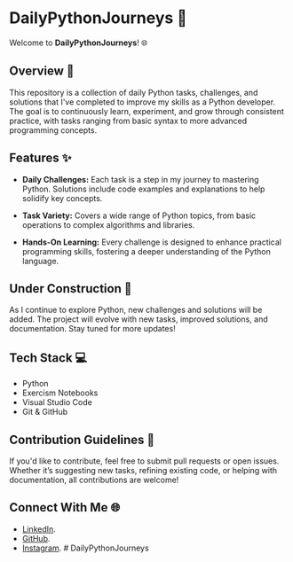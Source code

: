 # DailyPythonJourneys 🚀

Welcome to **DailyPythonJourneys**! 🌐

## Overview 📝

This repository is a collection of daily Python tasks, challenges, and solutions that I've completed to improve my skills as a Python developer. The goal is to continuously learn, experiment, and grow through consistent practice, with tasks ranging from basic syntax to more advanced programming concepts.


## Features ✨

- **Daily Challenges:** Each task is a step in my journey to mastering Python. Solutions include code examples and explanations to help solidify key concepts.
  
- **Task Variety:** Covers a wide range of Python topics, from basic operations to complex algorithms and libraries.

- **Hands-On Learning:** Every challenge is designed to enhance practical programming skills, fostering a deeper understanding of the Python language.

## Under Construction 🚧

As I continue to explore Python, new challenges and solutions will be added. The project will evolve with new tasks, improved solutions, and documentation. Stay tuned for more updates!

## Tech Stack 💻

- Python
- Exercism Notebooks
- Visual Studio Code
- Git & GitHub

## Contribution Guidelines 🤝

If you'd like to contribute, feel free to submit pull requests or open issues. Whether it’s suggesting new tasks, refining existing code, or helping with documentation, all contributions are welcome!

## Connect With Me 🌐

- [LinkedIn](https://www.linkedin.com/in/dominykas-pavlijus-138b41270/).
- [GitHub](https://github.com/B0K1NG).
- [Instagram](https://www.instagram.com/ig_dominykas/).
#   D a i l y P y t h o n J o u r n e y s 
 
 
